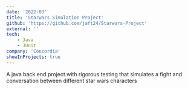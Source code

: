 ```yaml
---
date: '2022-03'
title: 'Starwars Simulation Project'
github: 'https://github.com/jaft24/Starwars-Project'
external: ''
tech:
    - Java
    - JUnit
company: 'Concordia'
showInProjects: true
---
```

A java back end project with rigorous testing that simulates a fight and conversation between different star wars characters
